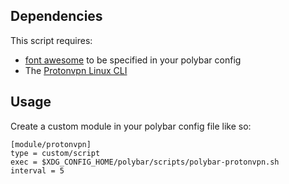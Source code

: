 ## Dependencies
This script requires:
* [font awesome](https://fontawesome.com) to be specified in your polybar config
* The [Protonvpn Linux CLI](https://github.com/ProtonVPN/linux-cli)

## Usage

Create a custom module in your polybar config file like so:
```
[module/protonvpn]
type = custom/script
exec = $XDG_CONFIG_HOME/polybar/scripts/polybar-protonvpn.sh
interval = 5
```


